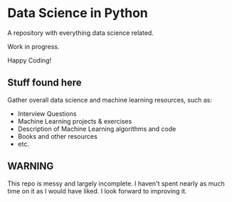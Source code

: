 # Data Science in Python

A repository with everything data science related.

Work in progress.

Happy Coding!

## Stuff found here

Gather overall data science and machine learning resources, such as:
* Interview Questions
* Machine Learning projects & exercises
* Description of Machine Learning algorithms and code
* Books and other resources
* etc.

## WARNING
This repo is messy and largely incomplete. I haven't spent nearly as much time
on it as I would have liked. I look forward to improving it.
